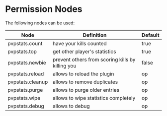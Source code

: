 # Permission Nodes

The following nodes can be used:

Node |  Definition | Default
------------- | ------------- | -------------
pvpstats.count | have your kills counted | true
pvpstats.top | get other player's statistics | true
pvpstats.newbie | prevent others from scoring kills by killing you | false
pvpstats.reload | allows to reload the plugin | op
pvpstats.cleanup | allows to remove duplicates | op
pvpstats.purge | allows to purge older entries | op
pvpstats.wipe | allows to wipe statistics completely | op
pvpstats.debug | allows to debug | op
